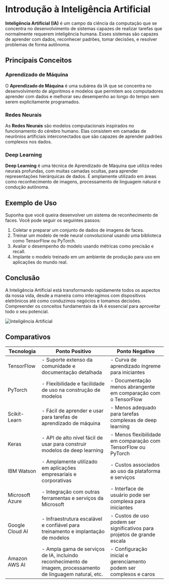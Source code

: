 # Introdução à Inteligência Artificial

**Inteligência Artificial (IA)** é um campo da ciência da computação que se concentra no desenvolvimento de sistemas capazes de realizar tarefas que normalmente requerem inteligência humana. Esses sistemas são capazes de aprender com dados, reconhecer padrões, tomar decisões, e resolver problemas de forma autônoma.

## Principais Conceitos

### Aprendizado de Máquina
O **Aprendizado de Máquina** é uma subárea da IA que se concentra no desenvolvimento de algoritmos e modelos que permitem aos computadores aprender com dados e melhorar seu desempenho ao longo do tempo sem serem explicitamente programados.

### Redes Neurais
As **Redes Neurais** são modelos computacionais inspirados no funcionamento do cérebro humano. Elas consistem em camadas de neurônios artificiais interconectados que são capazes de aprender padrões complexos nos dados.

### Deep Learning
**Deep Learning** é uma técnica de Aprendizado de Máquina que utiliza redes neurais profundas, com muitas camadas ocultas, para aprender representações hierárquicas de dados. É amplamente utilizado em áreas como reconhecimento de imagens, processamento de linguagem natural e condução autônoma.

## Exemplo de Uso

Suponha que você queira desenvolver um sistema de reconhecimento de faces. Você pode seguir os seguintes passos:

1. Coletar e preparar um conjunto de dados de imagens de faces.
2. Treinar um modelo de rede neural convolucional usando uma biblioteca como TensorFlow ou PyTorch.
3. Avaliar o desempenho do modelo usando métricas como precisão e recall.
4. Implante o modelo treinado em um ambiente de produção para uso em aplicações do mundo real.

## Conclusão

A Inteligência Artificial está transformando rapidamente todos os aspectos da nossa vida, desde a maneira como interagimos com dispositivos eletrônicos até como conduzimos negócios e tomamos decisões. Compreender os conceitos fundamentais da IA é essencial para aproveitar todo o seu potencial.

![Inteligência Artificial](https://images.unsplash.com/photo-1528735607761-dfabe0f7508a)

## Comparativos

| Tecnologia      | Ponto Positivo                                                                                  | Ponto Negativo                                                                                  |
|-----------------|-------------------------------------------------------------------------------------------------|-------------------------------------------------------------------------------------------------|
| TensorFlow     | - Suporte extenso da comunidade e documentação detalhada                                      | - Curva de aprendizado íngreme para iniciantes                                                    |
| PyTorch         | - Flexibilidade e facilidade de uso na construção de modelos                                    | - Documentação menos abrangente em comparação com o TensorFlow                                 |
| Scikit-Learn    | - Fácil de aprender e usar para tarefas de aprendizado de máquina                                | - Menos adequado para tarefas complexas de deep learning                                        |
| Keras            | - API de alto nível fácil de usar para construir modelos de deep learning                         | - Menos flexibilidade em comparação com TensorFlow ou PyTorch                                |
| IBM Watson    | - Amplamente utilizado em aplicações empresariais e corporativas                                 | - Custos associados ao uso da plataforma e serviços                                             |
| Microsoft Azure | - Integração com outras ferramentas e serviços da Microsoft                                      | - Interface de usuário pode ser complexa para iniciantes                                         |
| Google Cloud AI | - Infraestrutura escalável e confiável para treinamento e implantação de modelos                | - Custos de uso podem ser significativos para projetos de grande escala                        |
| Amazon AWS AI  | - Ampla gama de serviços de IA, incluindo reconhecimento de imagem, processamento de linguagem natural, etc. | - Configuração inicial e gerenciamento podem ser complexos e caros                             |

